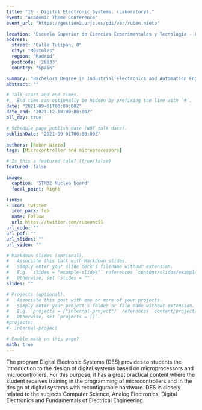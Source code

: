 ```yaml
---
title: "1S - Digital Electronic Systems. (Laboratory)."
event: "Academic Theme Conference"
event_url: "https://gestion2.urjc.es/pdi/ver/ruben.nieto"

location: "Escuela Superior de Ciencias Experimentales y Tecnología - ESCET URJC"
address:
  street: "Calle Tulipán, 0"
  city: "Móstoles"
  region: "Madrid"
  postcode: '28933'
  country: "Spain"

summary: "Bachelors Degree in Industrial Electronics and Automation Engineering."
abstract: ""

# Talk start and end times.
#   End time can optionally be hidden by prefixing the line with `#`.
date: "2021-09-01T00:00:00Z"
date_end: "2021-12-18T00:00:00Z"
all_day: true

# Schedule page publish date (NOT talk date).
publishDate: "2021-09-01T00:00:00Z"

authors: [Rubén Nieto]
tags: [Microcontroller and microprocessors]

# Is this a featured talk? (true/false)
featured: false

image:
  caption: 'STM32 Nucleo board'
  focal_point: Right

links:
- icon: twitter
  icon_pack: fab
  name: Follow
  url: https://twitter.com/rubennc91
url_code: ""
url_pdf: ""
url_slides: ""
url_video: ""

# Markdown Slides (optional).
#   Associate this talk with Markdown slides.
#   Simply enter your slide deck's filename without extension.
#   E.g. `slides = "example-slides"` references `content/slides/example-slides.md`.
#   Otherwise, set `slides = ""`.
slides: ""

# Projects (optional).
#   Associate this post with one or more of your projects.
#   Simply enter your project's folder or file name without extension.
#   E.g. `projects = ["internal-project"]` references `content/project/deep-learning/index.md`.
#   Otherwise, set `projects = []`.
#projects:
#- internal-project

# Enable math on this page?
math: true
---
```


The program Digital Electronic Systems (DES) provides to students the introduction to the design of digital systems based on microprocessors and microcontrollers. For this purpose, it has a great practical content where the student receives training in the programming of microcontrollers and in the design of digital systems with reconfigurable hardware. DES is closely related to the subjects Computer Science, Analog Electronics, Digital Electronics and Fundamentals of Electrical Engineering.